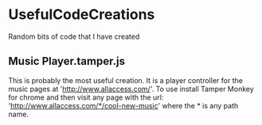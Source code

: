 # UsefulCodeCreations
Random bits of code that I have created

Music Player.tamper.js
-------------------------
This is probably the most useful creation. It is a player controller for the music pages at 'http://www.allaccess.com/'. To use install Tamper Monkey for chrome and then visit any page with the url: 'http://www.allaccess.com/*/cool-new-music' where the * is any path name.
